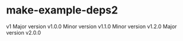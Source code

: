 # make-example-deps2
v1
Major version v1.0.0
Minor version v1.1.0
Minor version v1.2.0
Major version v2.0.0
